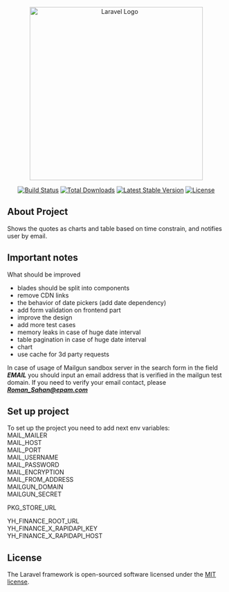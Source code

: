 <p align="center"><a href="https://laravel.com" target="_blank"><img src="https://raw.githubusercontent.com/laravel/art/master/logo-lockup/5%20SVG/2%20CMYK/1%20Full%20Color/laravel-logolockup-cmyk-red.svg" width="400" alt="Laravel Logo"></a></p>

<p align="center">
<a href="https://travis-ci.org/laravel/framework"><img src="https://travis-ci.org/laravel/framework.svg" alt="Build Status"></a>
<a href="https://packagist.org/packages/laravel/framework"><img src="https://img.shields.io/packagist/dt/laravel/framework" alt="Total Downloads"></a>
<a href="https://packagist.org/packages/laravel/framework"><img src="https://img.shields.io/packagist/v/laravel/framework" alt="Latest Stable Version"></a>
<a href="https://packagist.org/packages/laravel/framework"><img src="https://img.shields.io/packagist/l/laravel/framework" alt="License"></a>
</p>

## About Project
Shows the quotes as charts and table based on time constrain, and notifies user by email. 

## Important notes
What should be improved
- blades should be split into components 
- remove CDN links
- the behavior of date pickers (add date dependency)
- add form validation on frontend part
- improve the design 
- add more test cases 
- memory leaks in case of huge date interval 
- table pagination in case of huge date interval
- chart
- use cache for 3d party requests

In case of usage of Mailgun sandbox server in the search form in the field ***EMAIL*** you should input an email address that is verified in the mailgun test domain.
If you need to verify your email contact, please ***Roman_Sahan@epam.com*** <br>

## Set up project
To set up the project you need to add next env variables: <br>
MAIL_MAILER<br>
MAIL_HOST<br>
MAIL_PORT<br>
MAIL_USERNAME<br>
MAIL_PASSWORD<br>
MAIL_ENCRYPTION<br>
MAIL_FROM_ADDRESS<br>
MAILGUN_DOMAIN<br>
MAILGUN_SECRET<br>

PKG_STORE_URL<br>

YH_FINANCE_ROOT_URL<br>
YH_FINANCE_X_RAPIDAPI_KEY<br>
YH_FINANCE_X_RAPIDAPI_HOST<br>

## License
The Laravel framework is open-sourced software licensed under the [MIT license](https://opensource.org/licenses/MIT).
